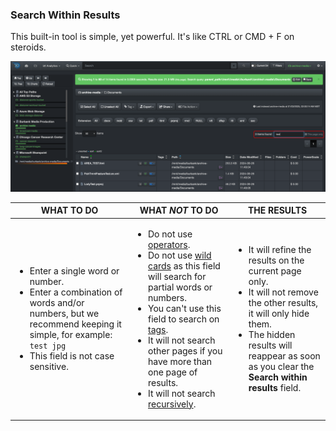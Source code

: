 <p id="search_within_results"></p>

### Search Within Results

This built-in tool is simple, yet powerful. It's like CTRL or CMD + F on steroids.

![Image: Quick Search](images/search_within_results.png)

| WHAT TO DO | WHAT _NOT_ TO DO | THE RESULTS |
| --- | --- | --- |
| <ul><li>Enter a single word or number.</li><li>Enter a combination of words and/or numbers, but we recommend keeping it simple, for example: `test jpg`</li><li>This field is not case sensitive.</li></ul> | <ul><li>Do not use [operators](#operators).</li><li>Do not use [wild cards](#wildcards) as this field will search for partial words or numbers.</li><li>You can't use this field to search on [tags](#tags).</li><li>It will not search other pages if you have more than one page of results.</li><li> It will not search [recursively](#recursive).</li></ul> | <ul><li>It will refine the results on the current page only.</li><li>It will not remove the other results, it will only hide them.</li><li>The hidden results will reappear as soon as you clear the **Search within results** field.</li></ul> |
